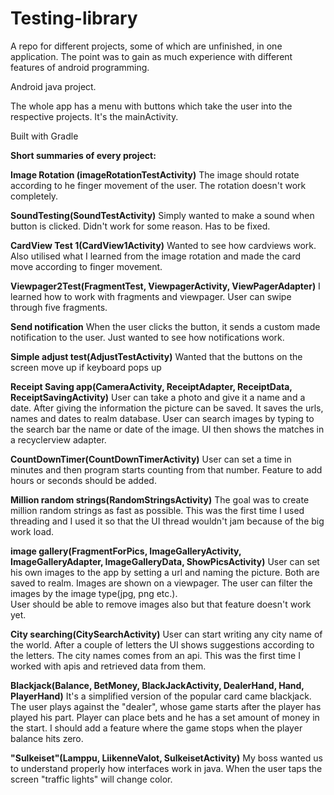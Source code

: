 # Testing-library
A repo for different projects, some of which are unfinished, in one application. The point was to gain as much experience with different features of android programming. 

Android java project.

The whole app has a menu with buttons which take the user into the respective projects. It's the mainActivity.

Built with Gradle

**Short summaries of every project:**

**Image Rotation (imageRotationTestActivity)**
The image should rotate according to he finger movement of the user. The rotation doesn't work completely.

**SoundTesting(SoundTestActivity)**
Simply wanted to make a sound when button is clicked. Didn't work for some reason. Has to be fixed.

**CardView Test 1(CardView1Activity)**
Wanted to see how cardviews work. Also utilised what I learned from the image rotation and made the card move according to finger movement.

**Viewpager2Test(FragmentTest, ViewpagerActivity, ViewPagerAdapter)**
I learned how to work with fragments and viewpager. User can swipe through five fragments.

**Send notification**
When the user clicks the button, it sends a custom made notification to the user. Just wanted to see how notifications work.

**Simple adjust test(AdjustTestActivity)**
Wanted that the buttons on the screen move up if keyboard pops up

**Receipt Saving app(CameraActivity, ReceiptAdapter, ReceiptData, ReceiptSavingActivity)**
User can take a photo and give it a name and a date. After giving the information the picture can be saved. It saves the urls, names and dates to realm database.
User can search images by typing to the search bar the name or date of the image. UI then shows the matches in a recyclerview adapter.


**CountDownTimer(CountDownTimerActivity)**
User can set a time in minutes and then program starts counting from that number. Feature to add hours or seconds should be added. 

**Million random strings(RandomStringsActivity)**
The goal was to create million random strings as fast as possible. This was the first time I used threading
and I used it so that the UI thread wouldn't jam because of the big work load.

**image gallery(FragmentForPics, ImageGalleryActivity, ImageGalleryAdapter, ImageGalleryData, ShowPicsActivity)**
User can set his own images to the app by setting a url and naming the picture. Both are saved to realm. 
Images are shown on a viewpager. The user can filter the images by the image type(jpg, png etc.).  
User should be able to remove images also but that feature doesn't work yet.

**City searching(CitySearchActivity)**
User can start writing any city name of the world. After a couple of letters the UI shows suggestions according to the letters. 
The city names comes from an api. This was the first time I worked with apis and retrieved data from them.

**Blackjack(Balance, BetMoney, BlackJackActivity, DealerHand, Hand, PlayerHand)**
It's a simplified version of the popular card came blackjack. The user plays against the "dealer",
whose game starts after the player has played his part. Player can place bets and he has a set amount of money in the start.
I should add a feature where the game stops when the player balance hits zero.

**"Sulkeiset"(Lamppu, LiikenneValot, SulkeisetActivity)**
My boss wanted us to understand properly how interfaces work in java. When the user taps the screen "traffic lights" will change color. 

